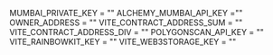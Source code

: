MUMBAI_PRIVATE_KEY = ""
ALCHEMY_MUMBAI_API_KEY =""
OWNER_ADDRESS = ""
VITE_CONTRACT_ADDRESS_SUM = ""
VITE_CONTRACT_ADDRESS_DIV = ""
POLYGONSCAN_API_KEY = ""
VITE_RAINBOWKIT_KEY = ""
VITE_WEB3STORAGE_KEY = ""